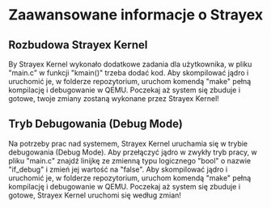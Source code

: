 # Zaawansowane informacje o Strayex

## Rozbudowa Strayex Kernel

By Strayex Kernel wykonało dodatkowe zadania dla użytkownika, w pliku "main.c" w funkcji "kmain()" trzeba dodać kod.
Aby skompilować jądro i uruchomić je, w folderze repozytorium, uruchom komendą "make" pełną kompilację i debugowanie w QEMU.
Poczekaj aż system się zbuduje i gotowe, twoje zmiany zostaną wykonane przez Strayex Kernel!

## Tryb Debugowania (Debug Mode)

Na potrzeby prac nad systemem, Strayex Kernel uruchamia się w trybie debugowania (Debug Mode).
Aby przełączyć jądro w zwykły tryb pracy, w pliku "main.c" znajdź linijkę ze zmienną typu logicznego "bool" o nazwie "if_debug" i zmień jej wartość na "false".
Aby skompilować jądro i uruchomić je, w folderze repozytorium, uruchom komendą "make" pełną kompilację i debugowanie w QEMU.
Poczekaj aż system się zbuduje i gotowe, Strayex Kernel uruchomi się według zmian!
